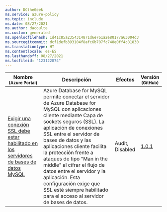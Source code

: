 ```yaml
---
author: DCtheGeek
ms.service: azure-policy
ms.topic: include
ms.date: 08/27/2021
ms.author: dacoulte
ms.custom: generated
ms.openlocfilehash: 1d41c85a2354314871d6e761a2e80177a63004d3
ms.sourcegitcommit: dcf1defb393104f8afc6b707fc748e0ff4c81830
ms.translationtype: HT
ms.contentlocale: es-ES
ms.lasthandoff: 08/27/2021
ms.locfileid: "123122874"
---
```

|Nombre<br /><sub>(Azure Portal)</sub> |Descripción |Efectos |Versión<br /><sub>(GitHub)</sub> |
|---|---|---|---|
|[Exigir una conexión SSL debe estar habilitado en los servidores de bases de datos MySQL](https://portal.azure.com/#blade/Microsoft_Azure_Policy/PolicyDetailBlade/definitionId/%2Fproviders%2FMicrosoft.Authorization%2FpolicyDefinitions%2Fe802a67a-daf5-4436-9ea6-f6d821dd0c5d) |Azure Database for MySQL permite conectar el servidor de Azure Database for MySQL con aplicaciones cliente mediante Capa de sockets seguros (SSL). La aplicación de conexiones SSL entre el servidor de bases de datos y las aplicaciones cliente facilita la protección frente a ataques de tipo "Man in the middle" al cifrar el flujo de datos entre el servidor y la aplicación. Esta configuración exige que SSL esté siempre habilitado para el acceso al servidor de bases de datos. |Audit, Disabled |[1.0.1](https://github.com/Azure/azure-policy/blob/master/built-in-policies/policyDefinitions/SQL/MySQL_EnableSSL_Audit.json) |
